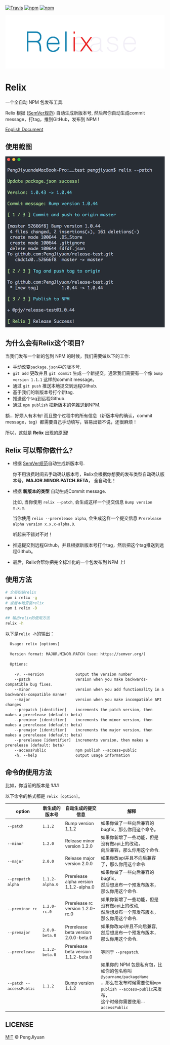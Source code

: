 [![Travis](https://img.shields.io/travis/PengJiyuan/relix.svg)](https://travis-ci.org/PengJiyuan/relix)
[![npm](https://img.shields.io/npm/v/relix.svg)](https://www.npmjs.com/package/relix)
[![npm](https://img.shields.io/npm/l/relix.svg)](https://www.npmjs.com/package/relix)

![Logo](./.github/logo.png)

# Relix
一个全自动 NPM 包发布工具.

Relix 根据 ([SemVer规范](https://semver.org/)) 自动生成新版本号, 然后帮你自动生成commit message，打tag，推到GitHub，发布到 NPM !

[English Document](./README.md)

## 使用截图

![Screenshot](./.github/screenshot.png)

## 为什么会有Relix这个项目?

当我们发布一个新的包到 NPM 的时候，我们需要做以下的工作:

* 手动改变`package.json`中的版本号.
* `git add` 更改并且 `git commit` 生成一个新提交。通常我们需要有一个像 `bump version 1.1.1` 这样的commit message。
* 通过 `git push` 推送本地提交到远程Github.
* 基于我们的新版本号打个新tag.
* 推送这个tag到远程Github.
* 通过 `npm publish` 把新版本的包推送到NPM.

额... 好烦人有木有! 而且整个过程中的所有信息（新版本号的确认，commit message，tag）都需要自己手动填写，容易出错不说，还很麻烦！

所以，这就是 **Relix** 出现的原因!

## Relix 可以帮你做什么?

* 根据 [SemVer规范](https://semver.org/)自动生成新版本号.

  你不用浪费时间去手动确认版本号，Relix会根据你想要的发布类型自动确认版本号，**MAJOR.MINOR.PATCH.BETA**， 全自动化！

* 根据 **新版本的类型** 自动生成Commit message.

  比如, 当你使用 `relix --patch`, 会生成这样一个提交信息 `Bump version x.x.x`.

  当你使用 `relix --prerelease alpha`, 会生成这样一个提交信息 `Prerelease alpha version x.x.x-alpha.0`.

  听起来不错对不对！

* 推送提交到远程Github，并且根据新版本号打个tag，然后把这个tag推送到远程Github。

* 最后，Relix会帮你把完全标准化的一个包发布到 NPM 上!

## 使用方法

```bash
# 全局安装relix
npm i relix -g
# 或者本地安装relix
npm i relix -D
```

```bash
## 输出relix的使用方法
relix -h
```

以下是`relix -h`的输出：

```
  Usage: relix [options]

  Version format: MAJOR.MINOR.PATCH (see: https://semver.org/)

  Options:

    -v, --version              output the version number
    --patch                    version when you make backwards-compatible bug fixes.
    --minor                    version when you add functionality in a backwards-compatible manner
    --major                    version when you make incompatible API changes
    --prepatch [identifier]    increments the patch version, then makes a prerelease (default: beta)
    --preminor [identifier]    increments the minor version, then makes a prerelease (default: beta)
    --premajor [identifier]    increments the major version, then makes a prerelease (default: beta)
    --prerelease [identifier]  increments version, then makes a prerelease (default: beta)
    --accessPublic             npm publish --access=public
    -h, --help                 output usage information
```

## 命令的使用方法

比如，你当前的版本是 **1.1.1**

以下命令的格式都是 `relix [option]`。

| option                   | 新生成的版本号    | 自动生成的提交信息 | 解释        |
|--------------------------|-----------------|----------------|-------------|
| `--patch`                | `1.1.2`         | Bump version 1.1.2 | 如果你做了一些向后兼容的bugfix，那么你用这个命令。 |
| `--minor`                | `1.2.0`         | Release minor version 1.2.0 | 如果你新增了一些功能，但是没有做api上的改动，<br>向后兼容，那么你用这个命令. |
| `--major`                | `2.0.0`         | Release major version 2.0.0 | 如果你改api并且不向后兼容了，那么你用这个命令 | 
| `--prepatch alpha`       | `1.1.2-alpha.0` | Prerelease alpha version 1.1.2-alpha.0 | 如果你做了一些向后兼容的bugfix，<br>然后想发布一个预发布版本，那么你用这个命令. | 
| `--preminor rc`          | `1.2.0-rc.0`    | Prerelease rc version 1.2.0-rc.0 | 如果你新增了一些功能，但是没有做api上的改动,<br>然后想发布一个预发布版本，那么你用这个命令. | 
| `--premajor`             | `2.0.0-beta.0`  | Prerelease beta version 2.0.0-beta.0 | 如果你改api并且不向后兼容,<br>然后想发布一个预发布版本，那么你用这个命令. |
| `--prerelease`           | `1.1.2-beta.0`  | Prerelease beta version 1.1.2-beta.0 | 等同于 `--prepatch`. |
| `--patch --accessPublic` | `1.1.2`         | Bump version 1.1.2 | 如果你的 NPM 包是私有包，比如你的包名称叫`@yourname/packageName`<br>，那么在发布时候需要使用`npm publish --access=public`来发布，<br>这个时候你需要使用`--accessPublic` |

## LICENSE

[MIT](./LICENSE) © PengJiyuan
